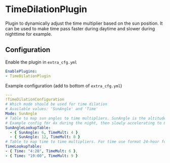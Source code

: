 # TimeDilationPlugin

Plugin to dynamically adjust the time multiplier based on the sun position. It can be used to make time pass faster during daytime and slower during nighttime for example.

## Configuration
Enable the plugin in `extra_cfg.yml`
```yaml
EnablePlugins:
- TimeDilationPlugin
```

Example configuration (add to bottom of `extra_cfg.yml`)
```yaml
---
!TimeDilationConfiguration
# Which mode should be used for time dilation
# Available values: 'SunAngle' and 'Time'
Mode: SunAngle
# Table to map sun angles to time multipliers. SunAngle is the altitude of the sun in degrees. 90° = sun directly overhead, -90° = sun directly underneath.
# Example config for 4x during the night, then slowly accelerating to 8x after sunrise, and then slowing down again to 4x shortly before sunset
SunAngleLookupTable:
  - { SunAngle: 6, TimeMult: 4 }
  - { SunAngle: 12, TimeMult: 8 }
# Table to map time to time multipliers. For time use format 24-hour format without leading zeros. For example 6:00 or 15:30
TimeLookupTable:
- { Time: "4:20", TimeMult: 6 },
- { Time: "19:00", TimeMult: 9 }
```
